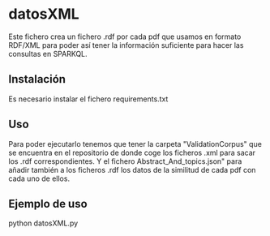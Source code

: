 # datosXML

Este fichero crea un fichero .rdf por cada pdf que usamos en formato RDF/XML para poder así tener la información suficiente para hacer las consultas en SPARKQL.

## Instalación 

Es necesario instalar el fichero requirements.txt

## Uso

 Para poder ejecutarlo tenemos que tener la carpeta "ValidationCorpus" que se encuentra en el repositorio de donde coge los ficheros .xml para sacar los .rdf correspondientes. Y el fichero Abstract_And_topics.json" para añadir también a los ficheros .rdf los datos de la similitud de cada pdf con cada uno de ellos.

## Ejemplo de uso

python datosXML.py



